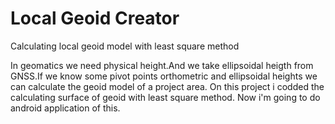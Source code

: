 # Local Geoid Creator
Calculating local geoid model with least square method

In geomatics we need physical height.And we take ellipsoidal heigth from GNSS.If we know some pivot points
orthometric and ellipsoidal heights we can calculate the geoid model of a project area.
On this project i codded the calculating surface of geoid with least square method.
Now i'm going to do android application of this.
